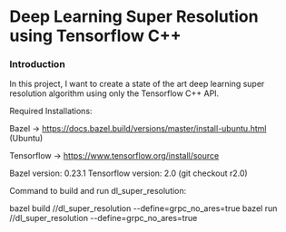 # Deep Learning Super Resolution using Tensorflow C++
### Introduction
In this project, I want to create a state of the art deep learning super resolution algorithm using only the Tensorflow C++ API.

Required Installations:

Bazel -> https://docs.bazel.build/versions/master/install-ubuntu.html (Ubuntu)

Tensorflow -> https://www.tensorflow.org/install/source

Bazel version: 0.23.1
Tensorflow version: 2.0 (git checkout r2.0)

Command to build and run dl_super_resolution:

bazel build //dl_super_resolution --define=grpc_no_ares=true
bazel run //dl_super_resolution --define=grpc_no_ares=true
